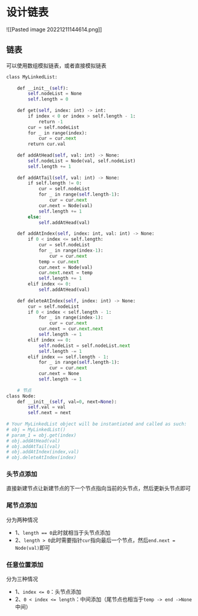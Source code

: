 # 设计链表

![[Pasted image 20221211144614.png]]

## 链表

可以使用数组模拟链表，或者直接模拟链表

```python
class MyLinkedList:
  
	def __init__(self):
		self.nodeList = None
		self.length = 0
	
	def get(self, index: int) -> int:
		if index < 0 or index > self.length - 1: 
			return -1
		cur = self.nodeList
		for _ in range(index):
			cur = cur.next
		return cur.val     
	
	def addAtHead(self, val: int) -> None:
		self.nodeList = Node(val, self.nodeList)
		self.length += 1
	
	def addAtTail(self, val: int) -> None:
		if self.length != 0:    
			cur = self.nodeList
			for _ in range(self.length-1):
				cur = cur.next
			cur.next = Node(val)
			self.length += 1
		else:    
			self.addAtHead(val)
	
	def addAtIndex(self, index: int, val: int) -> None:
		if 0 < index <= self.length:
			cur = self.nodeList
			for _ in range(index-1):
				cur = cur.next
			temp = cur.next
			cur.next = Node(val)
			cur.next.next = temp
			self.length += 1
		elif index <= 0:
			self.addAtHead(val)
	
	def deleteAtIndex(self, index: int) -> None:
		cur = self.nodeList
		if 0 < index < self.length - 1:
			for _ in range(index-1):
				cur = cur.next
			cur.next = cur.next.next
			self.length -= 1
		elif index == 0:
			self.nodeList = self.nodeList.next
			self.length -= 1
		elif index == self.length - 1:
			for _ in range(self.length-1):
				cur = cur.next
			cur.next = None
			self.length -= 1
	
	# 节点
class Node:
	def __init__(self, val=0, next=None):
		self.val = val
		self.next = next
  
# Your MyLinkedList object will be instantiated and called as such:
# obj = MyLinkedList()
# param_1 = obj.get(index)
# obj.addAtHead(val)
# obj.addAtTail(val)
# obj.addAtIndex(index,val)
# obj.deleteAtIndex(index)
```

### 头节点添加

直接新建节点让新建节点的下一个节点指向当前的头节点，然后更新头节点即可

### 尾节点添加

分为两种情况

- 1、`length == 0`此时就相当于头节点添加
- 2、`length > 0`此时需要指针`cur`指向最后一个节点，然后`end.next = Node(val)`即可

### 任意位置添加

分为三种情况

- 1、`index <= 0`：头节点添加
- 2、`0 < index <= length`：中间添加（尾节点也相当于`temp -> end ->None`中间）
